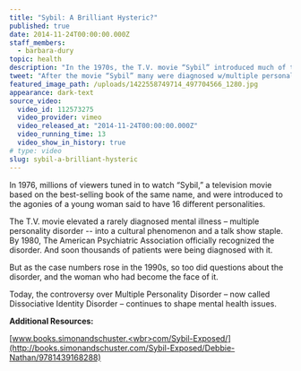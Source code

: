 ```yaml
---
title: "Sybil: A Brilliant Hysteric?"
published: true
date: 2014-11-24T00:00:00.000Z
staff_members:
  - barbara-dury
topic: health
description: "In the 1970s, the T.V. movie “Sybil” introduced much of the nation to multiple personality disorder and launched a controversy that continues to resonate."
tweet: "After the movie “Sybil” many were diagnosed w/multiple personality disorder, but was it just a fad?"
featured_image_path: /uploads/1422558749714_497704566_1280.jpg
appearance: dark-text
source_video:
  video_id: 112573275
  video_provider: vimeo
  video_released_at: "2014-11-24T00:00:00.000Z"
  video_running_time: 13
  video_show_in_history: true
# type: video
slug: sybil-a-brilliant-hysteric
---
```


In 1976, millions of viewers tuned in to watch “Sybil,” a television movie based on the best-selling book of the same name, and were introduced to the agonies of a young woman said to have 16 different personalities.

The T.V. movie elevated a rarely diagnosed mental illness – multiple personality disorder -- into a cultural phenomenon and a talk show staple. By 1980, The American Psychiatric Association officially recognized the disorder. And soon thousands of patients were being diagnosed with it.

But as the case numbers rose in the 1990s, so too did questions about the disorder, and the woman who had become the face of it.

Today, the controversy over Multiple Personality Disorder – now called Dissociative Identity Disorder – continues to shape mental health issues.

**Additional Resources:**

[www.books.simonandschuster.<wbr>com/Sybil-Exposed/](http://books.simonandschuster.com/Sybil-Exposed/Debbie-Nathan/9781439168288)

